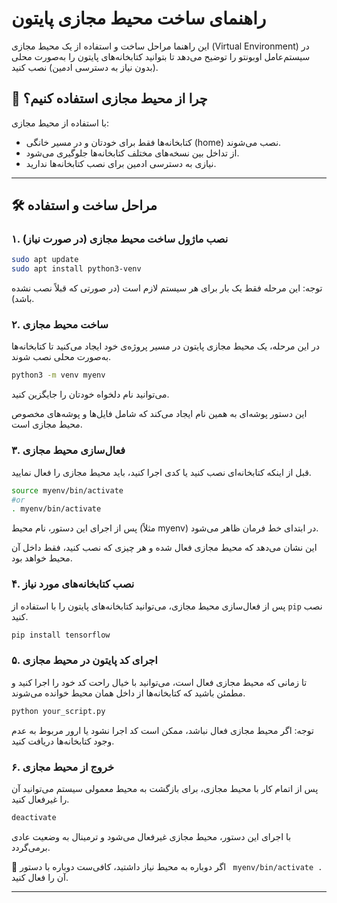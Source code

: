 # راهنمای ساخت محیط مجازی پایتون

این راهنما مراحل ساخت و استفاده از یک محیط مجازی (Virtual Environment) در سیستم‌عامل اوبونتو را توضیح می‌دهد تا بتوانید کتابخانه‌های پایتون را به‌صورت محلی (بدون نیاز به دسترسی ادمین) نصب کنید.

## 📌 چرا از محیط مجازی استفاده کنیم؟

با استفاده از محیط مجازی:
- کتابخانه‌ها فقط برای خودتان و در مسیر خانگی (home) نصب می‌شوند.
- از تداخل بین نسخه‌های مختلف کتابخانه‌ها جلوگیری می‌شود.
- نیازی به دسترسی ادمین برای نصب کتابخانه‌ها ندارید.

---

## 🛠️ مراحل ساخت و استفاده

### ۱. نصب ماژول ساخت محیط مجازی (در صورت نیاز)

```bash
sudo apt update
sudo apt install python3-venv
```

توجه: این مرحله فقط یک بار برای هر سیستم لازم است (در صورتی که قبلاً نصب نشده باشد).




### ۲. ساخت محیط مجازی

در این مرحله، یک محیط مجازی پایتون در مسیر پروژه‌ی خود ایجاد می‌کنید تا کتابخانه‌ها به‌صورت محلی نصب شوند.



```bash
python3 -m venv myenv
```


 می‌توانید نام دلخواه خودتان را جایگزین کنید.

این دستور پوشه‌ای به همین نام ایجاد می‌کند که شامل فایل‌ها و پوشه‌های مخصوص محیط مجازی است.




### ۳. فعال‌سازی محیط مجازی

قبل از اینکه کتابخانه‌ای نصب کنید یا کدی اجرا کنید، باید محیط مجازی را فعال نمایید.


```bash
source myenv/bin/activate
#or
. myenv/bin/activate

```

پس از اجرای این دستور، نام محیط (مثلاً myenv) در ابتدای خط فرمان ظاهر می‌شود.

این نشان می‌دهد که محیط مجازی فعال شده و هر چیزی که نصب کنید، فقط داخل آن محیط خواهد بود.



### ۴. نصب کتابخانه‌های مورد نیاز

پس از فعال‌سازی محیط مجازی، می‌توانید کتابخانه‌های پایتون را با استفاده از `pip` نصب کنید.


```bash
pip install tensorflow
```

### ۵. اجرای کد پایتون در محیط مجازی

تا زمانی که محیط مجازی فعال است، می‌توانید با خیال راحت کد خود را اجرا کنید و مطمئن باشید که کتابخانه‌ها از داخل همان محیط خوانده می‌شوند.


```bash
python your_script.py
```

توجه: اگر محیط مجازی فعال نباشد، ممکن است کد اجرا نشود یا ارور مربوط به عدم وجود کتابخانه‌ها دریافت کنید.


### ۶. خروج از محیط مجازی

پس از اتمام کار با محیط مجازی، برای بازگشت به محیط معمولی سیستم می‌توانید آن را غیرفعال کنید.


```bash
deactivate
```
 با اجرای این دستور، محیط مجازی غیرفعال می‌شود و ترمینال به وضعیت عادی برمی‌گردد.

📌 اگر دوباره به محیط نیاز داشتید، کافی‌ست دوباره با دستور ` myenv/bin/activate .` آن را فعال کنید.

---

